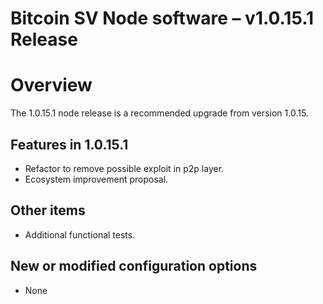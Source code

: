 # Bitcoin SV Node software – v1.0.15.1 Release

Overview
========

The 1.0.15.1 node release is a recommended upgrade from version 1.0.15.

Features in 1.0.15.1
--------------------

* Refactor to remove possible exploit in p2p layer.
* Ecosystem improvement proposal.

Other items
-----------

* Additional functional tests.

New or modified configuration options
-------------------------------------

* None
